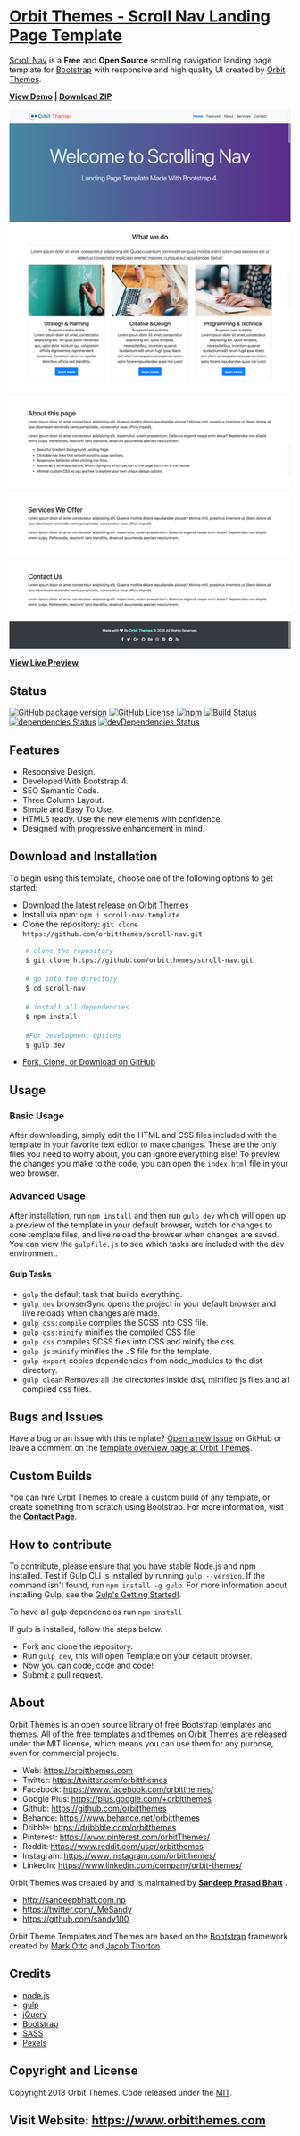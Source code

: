 # [Orbit Themes - Scroll Nav Landing Page Template](https://orbitthemes.com/preview/scroll-nav/)

[Scroll Nav](https://orbitthemes.com/downloads/scroll-nav/) is a **Free** and **Open Source** scrolling navigation landing page template for [Bootstrap](https://getbootstrap.com/) with responsive and high quality UI created by [Orbit Themes](https://orbitthemes.com/).


<strong><a href="https://orbitthemes.com/preview/scroll-nav/">View Demo</a> | <a href="https://github.com/orbitthemes/scroll-nav/archive/master.zip">Download ZIP</a></strong>

[![scroll-nav Page Template Preview](https://raw.githubusercontent.com/orbitthemes/Orbit-Themes/master/assets/scroll-nav.png)](https://orbitthemes.com/preview/scroll-nav/)


**[View Live Preview](https://orbitthemes.com/preview/scroll-nav/)**

## Status
[![GitHub package version](https://img.shields.io/github/package-json/v/badges/shields.svg)](https://github.com/orbitthemes/scroll-nav)
[![GitHub License](https://img.shields.io/badge/license-MIT-blue.svg)](https://raw.githubusercontent.com/orbitthemes/scroll-nav/master/LICENSE)
[![npm](https://img.shields.io/npm/v/npm.svg)](https://www.npmjs.com/package/scroll-nav-template)
[![Build Status](https://travis-ci.org/orbitthemes/scroll-nav.svg?branch=master)](https://travis-ci.org/orbitthemes/scroll-nav)
[![dependencies Status](https://david-dm.org/orbitthemes/scroll-nav/status.svg)](https://david-dm.org/orbitthemes/scroll-nav)
[![devDependencies Status](https://david-dm.org/orbitthemes/scroll-nav/dev-status.svg)](https://david-dm.org/orbitthemes/scroll-nav?type=dev)

## Features

- Responsive Design.
- Developed With Bootstrap 4.
- SEO Semantic Code.
- Three Column Layout.
- Simple and Easy To Use.
- HTML5 ready. Use the new elements with confidence.
- Designed with progressive enhancement in mind.

## Download and Installation

To begin using this template, choose one of the following options to get started:
* [Download the latest release on Orbit Themes](https://orbitthemes.com/downloads/scroll-nav/)
* Install via npm: `npm i scroll-nav-template`
* Clone the repository: `git clone https://github.com/orbitthemes/scroll-nav.git`
```sh
    # clone the repository
    $ git clone https://github.com/orbitthemes/scroll-nav.git

    # go into the directory
    $ cd scroll-nav

    # install all dependencies
    $ npm install

    #For Development Options
    $ gulp dev
```

* [Fork, Clone, or Download on GitHub](https://github.com/orbitthemes/scroll-nav)

## Usage


### Basic Usage

After downloading, simply edit the HTML and CSS files included with the template in your favorite text editor to make changes. These are the only files you need to worry about, you can ignore everything else! To preview the changes you make to the code, you can open the `index.html` file in your web browser.

### Advanced Usage

After installation, run `npm install` and then run `gulp dev` which will open up a preview of the template in your default browser, watch for changes to core template files, and live reload the browser when changes are saved. You can view the `gulpfile.js` to see which tasks are included with the dev environment.

#### Gulp Tasks

- `gulp` the default task that builds everything.
- `gulp dev` browserSync opens the project in your default browser and live reloads when changes are made.
- `gulp css:compile` compiles the SCSS into CSS file.
- `gulp css:minify` minifies the compiled CSS file.
- `gulp css` compiles SCSS files into CSS and minify the css.
- `gulp js:minify` minifies the JS file for the template.
- `gulp export` copies dependencies from node_modules to the dist directory.
- `gulp clean` Removes all the directories inside dist, minified js files and all compiled css files.

## Bugs and Issues

Have a bug or an issue with this template? [Open a new issue](https://github.com/orbitthemes/scroll-nav/issues) on GitHub or leave a comment on the [template overview page at Orbit Themes](https://orbitthemes.com/downloads/scroll-nav/).

## Custom Builds

You can hire Orbit Themes to create a custom build of any template, or create something from scratch using Bootstrap. For more information, visit the **[Contact Page](https://orbitthemes.com/contact/)**.

<!-- ## Other Templates -->
<!-- List Other Templates Of Orbit Themes -->

<!-- ## Useful Links -->
<!-- OrbitThemes Blog Post Links Related To the Template. -->

## How to contribute

To contribute, please ensure that you have stable Node.js and npm installed.
Test if Gulp CLI is installed by running `gulp --version`. If the command isn't found, run `npm install -g gulp`. For more information about installing Gulp, see the [Gulp's Getting Started!](https://gulpjs.org/getting-started).

To have all gulp dependencies run `npm install`

If gulp is installed, follow the steps below.

* Fork and clone the repository.
* Run `gulp dev`, this will open Template on your default browser.
* Now you can code, code and code!
* Submit a pull request.

## About

Orbit Themes is an open source library of free Bootstrap templates and themes. All of the free templates and themes on Orbit Themes are released under the MIT license, which means you can use them for any purpose, even for commercial projects.

* Web: https://orbitthemes.com
* Twitter: https://twitter.com/orbitthemes
* Facebook: https://www.facebook.com/orbitthemes/
* Google Plus: https://plus.google.com/+orbitthemes
* Github: https://github.com/orbitthemes
* Behance: https://www.behance.net/orbitthemes
* Dribble: https://dribbble.com/orbitthemes
* Pinterest: https://www.pinterest.com/orbitThemes/
* Reddit: https://www.reddit.com/user/orbitthemes
* Instagram: https://www.instagram.com/orbitthemes/
* LinkedIn: https://www.linkedin.com/company/orbit-themes/

Orbit Themes was created by and is maintained by **[Sandeep Prasad Bhatt](http://sandeepbhatt.com.np/)** .

* http://sandeepbhatt.com.np
* https://twitter.com/_MeSandy
* https://github.com/sandy100

Orbit Theme Templates and Themes are based on the [Bootstrap](http://getbootstrap.com/) framework created by [Mark Otto](https://twitter.com/mdo) and [Jacob Thorton](https://twitter.com/fat).


## Credits

* [node.js](http://nodejs.org/)
* [gulp](http://gulpjs.com/)
* [jQuery](http://jquery.com/)
* [Bootstrap](http://getbootstrap.com/)
* [SASS](https://sass-lang.com/)
* [Pexels](https://www.pexels.com/)

## Copyright and License

Copyright 2018 Orbit Themes. Code released under the [MIT](https://raw.githubusercontent.com/orbitthemes/scroll-nav/master/LICENSE).

## Visit Website: https://www.orbitthemes.com

